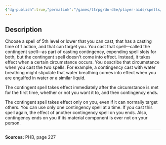 ```yaml
---
{"dg-publish":true,"permalink":"/games/ttrpg/dn-d5e/player-aids/spells/level-6/contingency/","tags":["ttrpg/dnd/5e","verbal","somatic","material","spell"],"noteIcon":""}
---
```



## Description
Choose a spell of 5th level or lower that you can cast, that has a casting time of 1 action, and that can target you.
You cast that spell—called the contingent spell—as part of casting contingency, expending spell slots for both, but the contingent spell doesn't come into effect.
Instead, it takes effect when a certain circumstance occurs.
You describe that circumstance when you cast the two spells.
For example, a contingency cast with water breathing might stipulate that water breathing comes into effect when you are engulfed in water or a similar liquid.

The contingent spell takes effect immediately after the circumstance is met for the first time, whether or not you want it to, and then contingency ends.

The contingent spell takes effect only on you, even if it can normally target others.
You can use only one contingency spell at a time.
If you cast this spell again, the effect of another contingency spell on you ends.
Also, contingency ends on you if its material component is ever not on your person.

---

**Sources:** PHB, page 227
